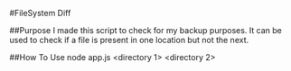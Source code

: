 #FileSystem Diff

##Purpose
I made this script  to check for my backup purposes. It can be used to check if a file is present in one location but not the next.

##How To Use
node app.js &lt;directory 1&gt; &lt;directory 2&gt;